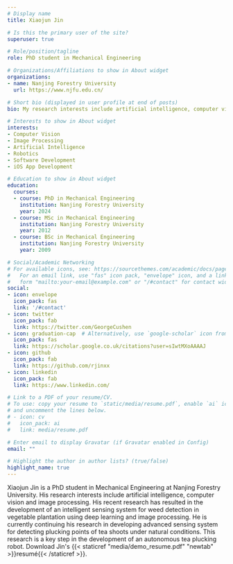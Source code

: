 ```yaml
---
# Display name
title: Xiaojun Jin

# Is this the primary user of the site?
superuser: true

# Role/position/tagline
role: PhD student in Mechanical Engineering

# Organizations/Affiliations to show in About widget
organizations:
- name: Nanjing Forestry University
  url: https://www.njfu.edu.cn/

# Short bio (displayed in user profile at end of posts)
bio: My research interests include artificial intelligence, computer vision and image processing.

# Interests to show in About widget
interests:
- Computer Vision
- Image Processing
- Artificial Intelligence
- Robotics
- Software Development
- iOS App Development

# Education to show in About widget
education:
  courses:
  - course: PhD in Mechanical Engineering
    institution: Nanjing Forestry University
    year: 2024
  - course: MSc in Mechanical Engineering
    institution: Nanjing Forestry University
    year: 2012
  - course: BSc in Mechanical Engineering
    institution: Nanjing Forestry University
    year: 2009

# Social/Academic Networking
# For available icons, see: https://sourcethemes.com/academic/docs/page-builder/#icons
#   For an email link, use "fas" icon pack, "envelope" icon, and a link in the
#   form "mailto:your-email@example.com" or "/#contact" for contact widget.
social:
- icon: envelope
  icon_pack: fas
  link: '/#contact'
- icon: twitter
  icon_pack: fab
  link: https://twitter.com/GeorgeCushen
- icon: graduation-cap  # Alternatively, use `google-scholar` icon from `ai` icon pack
  icon_pack: fas
  link: https://scholar.google.co.uk/citations?user=sIwtMXoAAAAJ
- icon: github
  icon_pack: fab
  link: https://github.com/rjinxx
- icon: linkedin
  icon_pack: fab
  link: https://www.linkedin.com/

# Link to a PDF of your resume/CV.
# To use: copy your resume to `static/media/resume.pdf`, enable `ai` icons in `params.toml`, 
# and uncomment the lines below.
# - icon: cv
#   icon_pack: ai
#   link: media/resume.pdf

# Enter email to display Gravatar (if Gravatar enabled in Config)
email: ""

# Highlight the author in author lists? (true/false)
highlight_name: true
---
```


Xiaojun Jin is a PhD student in Mechanical Engineering at Nanjing Forestry University. His research interests include artificial intelligence, computer vision and image processing. His recent research has resulted in the development of an intelligent sensing system for weed detection in vegetable plantation using deep learning and image processing. He is currently continuing his research in developing advanced sensing system for detecting plucking points of tea shoots under natural conditions. This research is a key step in the development of an autonomous tea plucking robot. Download Jin's {{< staticref "media/demo_resume.pdf" "newtab" >}}resumé{{< /staticref >}}.
